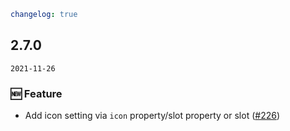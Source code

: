 ```yaml
changelog: true
```

## 2.7.0

`2021-11-26`

### 🆕 Feature

- Add icon setting via `icon` property/slot property or slot ([#226](https://github.com/arco-design/arco-design-vue/pull/226))

